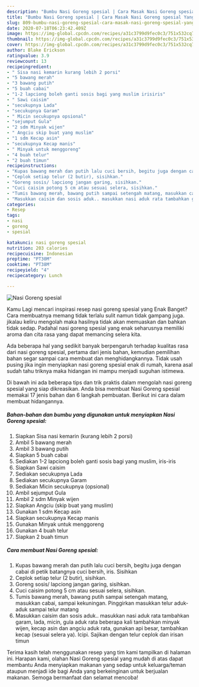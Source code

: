 ```yaml
---
description: "Bumbu Nasi Goreng spesial | Cara Masak Nasi Goreng spesial Yang Sempurna"
title: "Bumbu Nasi Goreng spesial | Cara Masak Nasi Goreng spesial Yang Sempurna"
slug: 809-bumbu-nasi-goreng-spesial-cara-masak-nasi-goreng-spesial-yang-sempurna
date: 2020-07-18T06:23:42.409Z
image: https://img-global.cpcdn.com/recipes/a31c3799d9fec0c3/751x532cq70/nasi-goreng-spesial-foto-resep-utama.jpg
thumbnail: https://img-global.cpcdn.com/recipes/a31c3799d9fec0c3/751x532cq70/nasi-goreng-spesial-foto-resep-utama.jpg
cover: https://img-global.cpcdn.com/recipes/a31c3799d9fec0c3/751x532cq70/nasi-goreng-spesial-foto-resep-utama.jpg
author: Blake Erickson
ratingvalue: 3.9
reviewcount: 13
recipeingredient:
- " Sisa nasi kemarin kurang lebih 2 porsi"
- "5 bawang merah"
- "3 bawang putih"
- "5 buah cabai"
- "1-2 lapciong boleh ganti sosis bagi yang muslim irisiris"
- " Sawi caisim"
- "secukupnya Lada"
- "secukupnya Garam"
- " Micin secukupnya opsional"
- "sejumput Gula"
- "2 sdm Minyak wijen"
- " Angciu skip buat yang muslim"
- "1 sdm Kecap asin"
- "secukupnya Kecap manis"
- " Minyak untuk menggoreng"
- "4 buah telur"
- "2 buah timun"
recipeinstructions:
- "Kupas bawang merah dan putih lalu cuci bersih, begitu juga dengan cabai di petik batangnya cuci bersih, iris. Sisihkan"
- "Ceplok setiap telur (2 butir), sisihkan."
- "Goreng sosis/ lapciong jangan garing, sisihkan."
- "Cuci caisim potong 5 cm atau sesuai selera, sisihkan."
- "Tumis bawang merah, bawang putih sampai setengah matang, masukkan cabai, sampai kekuningan. Pinggirkan masukkan telur aduk-aduk sampai telur matang"
- "Masukkan caisim dan sosis aduk.. masukkan nasi aduk rata tambahkan garam, lada, micin, gula aduk rata beberapa kali tambahkan minyak wijen, kecap asin dan angciu aduk rata, gunakan api besar, tambahkan kecap (sesuai selera ya). Icipi. Sajikan dengan telur ceplok dan irisan timun"
categories:
- Resep
tags:
- nasi
- goreng
- spesial

katakunci: nasi goreng spesial 
nutrition: 203 calories
recipecuisine: Indonesian
preptime: "PT30M"
cooktime: "PT38M"
recipeyield: "4"
recipecategory: Lunch

---
```



![Nasi Goreng spesial](https://img-global.cpcdn.com/recipes/a31c3799d9fec0c3/751x532cq70/nasi-goreng-spesial-foto-resep-utama.jpg)

Kamu Lagi mencari inspirasi resep nasi goreng spesial yang Enak Banget? Cara membuatnya memang tidak terlalu sulit namun tidak gampang juga. jikalau keliru mengolah maka hasilnya tidak akan memuaskan dan bahkan tidak sedap. Padahal nasi goreng spesial yang enak seharusnya memiliki aroma dan cita rasa yang dapat memancing selera kita.



Ada beberapa hal yang sedikit banyak berpengaruh terhadap kualitas rasa dari nasi goreng spesial, pertama dari jenis bahan, kemudian pemilihan bahan segar sampai cara membuat dan menghidangkannya. Tidak usah pusing jika ingin menyiapkan nasi goreng spesial enak di rumah, karena asal sudah tahu triknya maka hidangan ini mampu menjadi suguhan istimewa.


Di bawah ini ada beberapa tips dan trik praktis dalam mengolah nasi goreng spesial yang siap dikreasikan. Anda bisa membuat Nasi Goreng spesial memakai 17 jenis bahan dan 6 langkah pembuatan. Berikut ini cara dalam membuat hidangannya.

<!--inarticleads1-->

##### Bahan-bahan dan bumbu yang digunakan untuk menyiapkan Nasi Goreng spesial:

1. Siapkan  Sisa nasi kemarin (kurang lebih 2 porsi)
1. Ambil 5 bawang merah
1. Ambil 3 bawang putih
1. Siapkan 5 buah cabai
1. Sediakan 1-2 lapciong boleh ganti sosis bagi yang muslim, iris-iris
1. Siapkan  Sawi caisim
1. Sediakan secukupnya Lada
1. Sediakan secukupnya Garam
1. Sediakan  Micin secukupnya (opsional)
1. Ambil sejumput Gula
1. Ambil 2 sdm Minyak wijen
1. Siapkan  Angciu (skip buat yang muslim)
1. Gunakan 1 sdm Kecap asin
1. Siapkan secukupnya Kecap manis
1. Gunakan  Minyak untuk menggoreng
1. Gunakan 4 buah telur
1. Siapkan 2 buah timun




<!--inarticleads2-->

##### Cara membuat Nasi Goreng spesial:

1. Kupas bawang merah dan putih lalu cuci bersih, begitu juga dengan cabai di petik batangnya cuci bersih, iris. Sisihkan
1. Ceplok setiap telur (2 butir), sisihkan.
1. Goreng sosis/ lapciong jangan garing, sisihkan.
1. Cuci caisim potong 5 cm atau sesuai selera, sisihkan.
1. Tumis bawang merah, bawang putih sampai setengah matang, masukkan cabai, sampai kekuningan. Pinggirkan masukkan telur aduk-aduk sampai telur matang
1. Masukkan caisim dan sosis aduk.. masukkan nasi aduk rata tambahkan garam, lada, micin, gula aduk rata beberapa kali tambahkan minyak wijen, kecap asin dan angciu aduk rata, gunakan api besar, tambahkan kecap (sesuai selera ya). Icipi. Sajikan dengan telur ceplok dan irisan timun




Terima kasih telah menggunakan resep yang tim kami tampilkan di halaman ini. Harapan kami, olahan Nasi Goreng spesial yang mudah di atas dapat membantu Anda menyiapkan makanan yang sedap untuk keluarga/teman ataupun menjadi ide bagi Anda yang berkeinginan untuk berjualan makanan. Semoga bermanfaat dan selamat mencoba!
